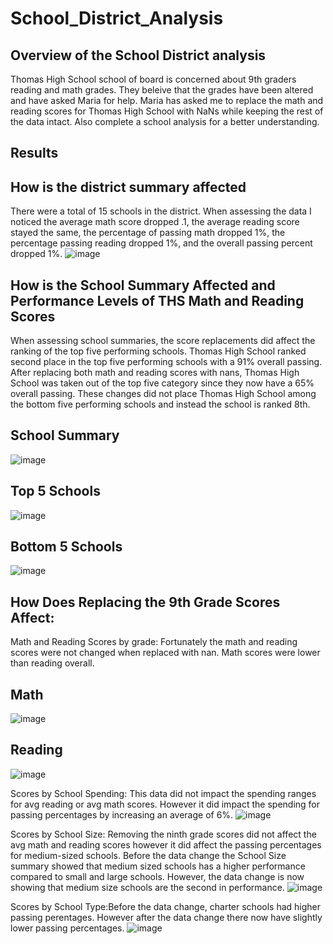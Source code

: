 # School_District_Analysis
## Overview of the School District analysis
Thomas High School school of board is concerned about 9th graders reading and math grades. They beleive that the grades have been altered and have asked Maria for help. Maria has asked me to replace the math and reading scores for Thomas High School with NaNs while keeping the rest of the data intact. Also complete a school analysis for a better understanding. 
## Results
## How is the district summary affected
There were a total of 15 schools in the district. When assessing the data I noticed the average math score dropped .1, the average reading score stayed the same, the percentage of passing math dropped 1%, the percentage passing reading dropped 1%, and the overall passing percent dropped 1%.
![image](https://user-images.githubusercontent.com/85076259/126855397-95395829-3cb8-4b76-857c-3bf01fc63e71.png)
## How is the School Summary Affected and Performance Levels of THS Math and Reading Scores
When assessing school summaries, the score replacements did affect the ranking of the top five performing schools. Thomas High School ranked second place in the top five performing schools with a 91% overall passing. After replacing both math and reading scores with nans, Thomas High School was taken out of the top five category since they now have a 65% overall passing. These changes did not place Thomas High School among the bottom five performing schools and instead the school is ranked 8th.
## School Summary
![image](https://user-images.githubusercontent.com/85076259/126855667-b0d2588b-890e-4440-bb04-e2ee1f02534d.png)
## Top 5 Schools
![image](https://user-images.githubusercontent.com/85076259/126855671-78ddcbd6-1fd7-433e-9920-f6bc35b9bba2.png)
## Bottom 5 Schools
![image](https://user-images.githubusercontent.com/85076259/126855675-4bf3a462-2b61-42ba-85c3-ad172fa31bec.png)
## How Does Replacing the 9th Grade Scores Affect: 
Math and Reading Scores by grade: Fortunately the math and reading scores were not changed when replaced with nan. Math scores were lower than reading overall.  
## Math
![image](https://user-images.githubusercontent.com/85076259/126855828-e468ca97-7679-4d3e-8348-793720eaa959.png)
## Reading
![image](https://user-images.githubusercontent.com/85076259/126855835-9ceabe86-481f-4da8-9e37-0b03410342f4.png)

Scores by School Spending: This data did not impact the spending ranges for avg reading or avg math scores. However it did impact the spending for passing percentages by increasing an average of 6%. 
![image](https://user-images.githubusercontent.com/85076259/126855959-dfe0c9fa-b94e-4161-8d21-d4d1f6a1b847.png)

Scores by School Size: Removing the ninth grade scores did not affect the avg math and reading scores however it did affect the passing percentages for medium-sized schools. Before the data change the School Size summary showed that medium sized schools has a higher performance compared to small and large schools. However, the data change is now showing that medium size schools are the second in performance. 
![image](https://user-images.githubusercontent.com/85076259/126855965-5eb4945a-98be-47ec-9e68-4c32f3c7b2a8.png)

Scores by School Type:Before the data change, charter schools had higher passing perentages. However after the data change there now have slightly lower passing percentages. 
![image](https://user-images.githubusercontent.com/85076259/126855971-6d0d27ac-def3-4e65-9954-9039d7e9c7b4.png)





